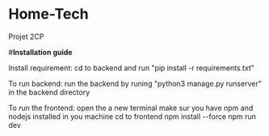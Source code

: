 # Home-Tech
Projet 2CP

#**Installation guide**

Install requirement:
    cd to backend and run "pip install -r requirements.txt"

To run backend:
    run the backend by runing "python3 manage.py runserver" in the backend directory

To run the frontend:
    open the a new terminal 
    make sur you have npm and nodejs installed in you machine
    cd to frontend
    npm install --force
    npm run dev
